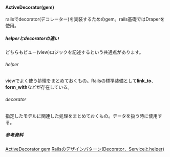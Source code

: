 #### ActiveDecorator(gem)
railsでdecorator(デコレーター)を実装するためのgem。rails基礎ではDraperを使用。
##### helperとdecoratorの違い
どちらもビュー(view)ロジックを記述するという共通点があります。
###### helper
viewでよく使う処理をまとめておくもの。Railsの標準装備として**link_to**、**form_with**などが存在している。
###### decorator
指定したモデルに関連した処理をまとめておくもの。データを扱う時に使用する。

##### 参考資料
[ActiveDecorator gem](https://zenn.dev/yusuke_docha/articles/c2063fa4712308)
[Railsのデザインパターン(Decorator、Serviceとhelper)](https://zenn.dev/norihashimo/articles/6ec0cd56861023)
